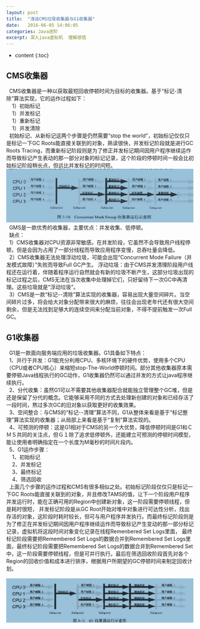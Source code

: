 ```yaml
---
layout: post
title:  "浅谈CMS垃圾收集器与G1收集器"
date:   2016-06-05 14:06:05
categories: Java进阶
excerpt: 深入java虚拟机  理解感悟
---
```


* content
{:toc}

## CMS收集器
  &nbsp;&nbsp;CMS收集器是一种以获取最短回收停顿时间为目标的收集器。基于“标记-清除”算法实现，它的运作过程如下：<br/>
  &nbsp;&nbsp;&nbsp;&nbsp;1）初始标记<br/>
  &nbsp;&nbsp;&nbsp;&nbsp;1）并发标记<br/>
  &nbsp;&nbsp;&nbsp;&nbsp;1）重新标记<br/>
  &nbsp;&nbsp;&nbsp;&nbsp;1）并发清除<br/>
  &nbsp;&nbsp;初始标记、从新标记这两个步骤是仍然需要“stop the world”，初始标记仅仅只是标记一下GC Roots能直接关联到的对象，熟读很快，并发标记阶段就是进行GC Roots Tracing，而重新标记阶段则是为了修正并发标记期间因用户程序继续运作而导致标记产生表动的那一部分对象的标记记录，这个阶段的停顿时间一般会比初始标记阶段稍长点，但远比并发标记的时间短。
  ![清除过程](/img/GC1.png)<br/>
  &nbsp;&nbsp;GMS是一款优秀的收集器，主要优点：并发收集、低停顿。<br/>
  &nbsp;&nbsp;缺点：<br/>
  &nbsp;&nbsp;1）CMS收集器对CPU资源非常敏感。在并发阶段，它虽然不会导致用户线程停顿，但是会因为占用了一部分线程而导致应用程序变慢，总吞吐量会降低。<br/>
  &nbsp;&nbsp;2）CMS收集器无法处理浮动垃圾，可能会出现“Concurrent Mode Failure（并发模式故障）”失败而导致Full GC产生。
浮动垃圾：由于CMS并发清理阶段用户线程还在运行着，伴随着程序运行自然就会有新的垃圾不断产生，这部分垃圾出现的标记过程之后，CMS无法在当次收集中处理掉它们，只好留待下一次GC中再清理。这些垃圾就是“浮动垃圾”。<br/>
  &nbsp;&nbsp;3）CMS是一款“标记--清除”算法实现的收集器，容易出现大量空间碎片。当空间碎片过多，将会给大对象分配带来很大的麻烦，往往会出现老年代还有很大空间剩余，但是无法找到足够大的连续空间来分配当前对象，不得不提前触发一次Full GC。

## G1收集器
  &nbsp;&nbsp;G1是一款面向服务端应用的垃圾收集器。G1具备如下特点：<br/>
  &nbsp;&nbsp;1、并行于并发：G1能充分利用CPU、多核环境下的硬件优势，使用多个CPU（CPU或者CPU核心）来缩短stop-The-World停顿时间。部分其他收集器原本需要停顿Java线程执行的GC动作，G1收集器仍然可以通过并发的方式让java程序继续执行。<br/>
  &nbsp;&nbsp;2、分代收集：虽然G1可以不需要其他收集器配合就能独立管理整个GC堆，但是还是保留了分代的概念。它能够采用不同的方式去处理新创建的对象和已经存活了一段时间，熬过多次GC的旧对象以获取更好的收集效果。<br/>
  &nbsp;&nbsp;3、空间整合：与CMS的“标记--清理”算法不同，G1从整体来看是基于“标记整理”算法实现的收集器；从局部上来看是基于“复制”算法实现的。<br/>
  &nbsp;&nbsp;4、可预测的停顿：这是G1相对于CMS的另一个大优势，降低停顿时间是G1和ＣＭＳ共同的关注点，但Ｇ１除了追求低停顿外，还能建立可预测的停顿时间模型，能让使用者明确指定在一个长度为M毫秒的时间片段内。<br/>
  &nbsp;&nbsp;5、G1运作步骤：<br/>
  &nbsp;&nbsp;&nbsp;&nbsp;1、初始标记<br/>
  &nbsp;&nbsp;&nbsp;&nbsp;2、并发标记<br/>
  &nbsp;&nbsp;&nbsp;&nbsp;3、最终标记<br/>
  &nbsp;&nbsp;&nbsp;&nbsp;4、筛选回收<br/>
  &nbsp;&nbsp;上面几个步骤的运作过程和CMS有很多相似之处。初始标记阶段仅仅只是标记一下GC Roots能直接关联到的对象，并且修改TAMS的值，让下一个阶段用户程序并发运行时，能在正确可用的Region中创建新对象，这一阶段需要停顿线程，但是耗时很短，
并发标记阶段是从GC Root开始对堆中对象进行可达性分析，找出存活的对象，这阶段时耗时较长，但可与用户程序并发执行。而最终标记阶段则是为了修正在并发标记期间因用户程序继续运作而导致标记产生变动的那一部分标记记录，虚拟机将这段时间对象变化记录在线程Remenbered Set Logs里面，
最终标记阶段需要把Remembered Set Logs的数据合并到Remembered Set Logs里面，最终标记阶段需要把Remembered Set Logs的数据合并到Remembered Set中，这一阶段需要停顿线程，但是可并行执行。最后在筛选回收阶段首先对各个Region的回收价值和成本进行排序，根据用户所期望的GC停顿时间来制定回收计划。<br/>
  &nbsp;&nbsp;![清除过程](/img/GC2.png)